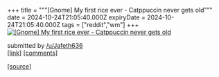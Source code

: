 +++
title = """[Gnome] My first rice ever - Catppuccin never gets old"""
date = 2024-10-24T21:05:40.000Z
expiryDate = 2024-10-24T21:05:40.000Z
tags = ["reddit","wm"]
+++
[![[Gnome] My first rice ever - Catppuccin never gets old](https://b.thumbs.redditmedia.com/PfAQScE6Fp0l0g8ySpeQWCJPm2CX-zY8xgezo-KVcyU.jpg "[Gnome] My first rice ever - Catppuccin never gets old")](https://www.reddit.com/r/unixporn/comments/1gbde4m/gnome_my_first_rice_ever_catppuccin_never_gets_old/)

submitted by [/u/Jafeth636](https://www.reddit.com/user/Jafeth636)  
[\[link\]](https://www.reddit.com/gallery/1gbde4m) [\[comments\]](https://www.reddit.com/r/unixporn/comments/1gbde4m/gnome_my_first_rice_ever_catppuccin_never_gets_old/)

[[source]](https://www.reddit.com/r/unixporn/comments/1gbde4m/gnome_my_first_rice_ever_catppuccin_never_gets_old/)
